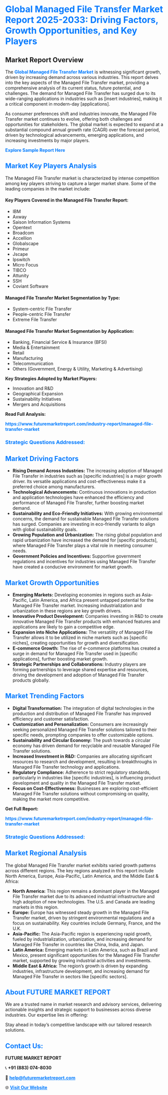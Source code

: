 <h1 style="color: #007BFF;">Global Managed File Transfer Market Report 2025-2033: Driving Factors, Growth Opportunities, and Key Players</h1>

<section id="overview">
<h2>Market Report Overview</h2>
<p>The <a href="https://www.futuremarketreport.com/industry-report/managed-file-transfer-market" style="color: #007BFF; text-decoration: none;"><strong>Global Managed File Transfer Market</strong></a> is witnessing significant growth, driven by increasing demand across various industries. This report delves into the key aspects of the Managed File Transfer market, providing a comprehensive analysis of its current status, future potential, and challenges. The demand for Managed File Transfer has surged due to its wide-ranging applications in industries such as [insert industries], making it a critical component in modern-day [applications].</p>
<p>As consumer preferences shift and industries innovate, the Managed File Transfer market continues to evolve, offering both challenges and opportunities for stakeholders. The global market is expected to expand at a substantial compound annual growth rate (CAGR) over the forecast period, driven by technological advancements, emerging applications, and increasing investments by major players.</p>
</section>

<section id="overview">
<p><a href="https://www.futuremarketreport.com/request-sample/reportId=26772" style="color: #007BFF; text-decoration: none;"><strong>Explore Sample Report Here</strong></a></p>
</section>

<section id="key-players">
<h2 style="color: #007BFF;">Market Key Players Analysis</h2>
<p>The Managed File Transfer market is characterized by intense competition among key players striving to capture a larger market share. Some of the leading companies in the market include:</p>
<h4>Key Players Covered in the Managed File Transfer Report:</h4>
<ul><li>IBM</li><li>Axway</li><li>Saison Information Systems</li><li>Opentext</li><li>Broadcom</li><li>Accellion</li><li>Globalscape</li><li>Primeur</li><li>Jscape</li><li>Ipswitch</li><li>Micro Focus</li><li>TIBCO</li><li>Attunity</li><li>SSH</li><li>Coviant Software</li></ul>
<h4>Managed File Transfer Market Segmentation by Type:</h4>
<ul><li>System-centric File Transfer</li><li>People-centric File Transfer</li><li>Extreme File Transfer</li></ul>

<h4>Managed File Transfer Market Segmentation by Application:</h4>
<ul><li>Banking, Financial Service &amp; Insurance (BFSI)</li><li>Media &amp; Entertainment</li><li>Retail</li><li>Manufacturing</li><li>Telecommunication</li><li>Others (Government, Energy &amp; Utility, Marketing &amp; Advertising)</li></ul>
<p><strong>Key Strategies Adopted by Market Players:</strong></p>
<ul>
<li>Innovation and R&D</li>
<li>Geographical Expansion</li>
<li>Sustainability Initiatives</li>
<li>Mergers and Acquisitions</li>
</ul>
</section>

<section>
<p><strong>Read Full Analysis: </strong></p><a href="https://www.futuremarketreport.com/industry-report/managed-file-transfer-market" style="color: #007BFF; text-decoration: none;"><strong>https://www.futuremarketreport.com/industry-report/managed-file-transfer-market</strong></a>
<h3 style="color: #007BFF;">Strategic Questions Addressed:</h3>
</section>

<section id="driving-factors">
<h2 style="color: #007BFF;">Market Driving Factors</h2>
<ul>
<li><strong>Rising Demand Across Industries:</strong> The increasing adoption of Managed File Transfer in industries such as [specific industries] is a major growth driver. Its versatile applications and cost-effectiveness make it a preferred choice among manufacturers.</li>
<li><strong>Technological Advancements:</strong> Continuous innovations in production and application technologies have enhanced the efficiency and performance of Managed File Transfer, further boosting market demand.</li>
<li><strong>Sustainability and Eco-Friendly Initiatives:</strong> With growing environmental concerns, the demand for sustainable Managed File Transfer solutions has surged. Companies are investing in eco-friendly variants to align with global sustainability goals.</li>
<li><strong>Growing Population and Urbanization:</strong> The rising global population and rapid urbanization have increased the demand for [specific products], where Managed File Transfer plays a vital role in meeting consumer needs.</li>
<li><strong>Government Policies and Incentives:</strong> Supportive government regulations and incentives for industries using Managed File Transfer have created a conducive environment for market growth.</li>
</ul>
</section>

<section id="growth-opportunities">
<h2 style="color: #007BFF;">Market Growth Opportunities</h2>
<ul>
<li><strong>Emerging Markets:</strong> Developing economies in regions such as Asia-Pacific, Latin America, and Africa present untapped potential for the Managed File Transfer market. Increasing industrialization and urbanization in these regions are key growth drivers.</li>
<li><strong>Innovative Product Development:</strong> Companies investing in R&D to create innovative Managed File Transfer products with enhanced features and applications are likely to gain a competitive edge.</li>
<li><strong>Expansion into Niche Applications:</strong> The versatility of Managed File Transfer allows it to be utilized in niche markets such as [specific niches], creating opportunities for growth and diversification.</li>
<li><strong>E-commerce Growth:</strong> The rise of e-commerce platforms has created a surge in demand for Managed File Transfer used in [specific applications], further boosting market growth.</li>
<li><strong>Strategic Partnerships and Collaborations:</strong> Industry players are forming partnerships to leverage shared expertise and resources, driving the development and adoption of Managed File Transfer products globally.</li>
</ul>
</section>

<section id="trending-factors">
<h2 style="color: #007BFF;">Market Trending Factors</h2>
<ul>
<li><strong>Digital Transformation:</strong> The integration of digital technologies in the production and distribution of Managed File Transfer has improved efficiency and customer satisfaction.</li>
<li><strong>Customization and Personalization:</strong> Consumers are increasingly seeking personalized Managed File Transfer solutions tailored to their specific needs, prompting companies to offer customizable options.</li>
<li><strong>Sustainability and Circular Economy:</strong> The push towards a circular economy has driven demand for recyclable and reusable Managed File Transfer solutions.</li>
<li><strong>Increased Investment in R&D:</strong> Companies are allocating significant resources to research and development, resulting in breakthroughs in Managed File Transfer technology and applications.</li>
<li><strong>Regulatory Compliance:</strong> Adherence to strict regulatory standards, particularly in industries like [specific industries], is influencing product development and quality in the Managed File Transfer market.</li>
<li><strong>Focus on Cost-Effectiveness:</strong> Businesses are exploring cost-efficient Managed File Transfer solutions without compromising on quality, making the market more competitive.</li>
</ul>
</section>

<section>
<p><strong>Get Full Report: </strong></p><a href="https://www.futuremarketreport.com/industry-report/managed-file-transfer-market" style="color: #007BFF; text-decoration: none;"><strong>https://www.futuremarketreport.com/industry-report/managed-file-transfer-market</strong></a>
<h3 style="color: #007BFF;">Strategic Questions Addressed:</h3>
</section>


<section id="regional-analysis">
<h2 style="color: #007BFF;">Market Regional Analysis</h2>
<p>The global Managed File Transfer market exhibits varied growth patterns across different regions. The key regions analyzed in this report include North America, Europe, Asia-Pacific, Latin America, and the Middle East & Africa:</p>
<ul>
<li><strong>North America:</strong> This region remains a dominant player in the Managed File Transfer market due to its advanced industrial infrastructure and high adoption of new technologies. The U.S. and Canada are leading markets in this region.</li>
<li><strong>Europe:</strong> Europe has witnessed steady growth in the Managed File Transfer market, driven by stringent environmental regulations and a focus on sustainability. Key countries include Germany, France, and the U.K.</li>
<li><strong>Asia-Pacific:</strong> The Asia-Pacific region is experiencing rapid growth, fueled by industrialization, urbanization, and increasing demand for Managed File Transfer in countries like China, India, and Japan.</li>
<li><strong>Latin America:</strong> Emerging markets in Latin America, such as Brazil and Mexico, present significant opportunities for the Managed File Transfer market, supported by growing industrial activities and investments.</li>
<li><strong>Middle East & Africa:</strong> The region’s growth is driven by expanding industries, infrastructure development, and increasing demand for Managed File Transfer in sectors like [specific sectors].</li>
</ul>
</section>

<footer>
<h2 style="color: #007BFF;">About FUTURE MARKET REPORT</h2>
<p>We are a trusted name in market research and advisory services, delivering actionable insights and strategic support to businesses across diverse industries. Our expertise lies in offering:</p>

<p>Stay ahead in today’s competitive landscape with our tailored research solutions.</p>

<h2 style="color: #007BFF;">Contact Us:</h2>
<p><strong>FUTURE MARKET REPORT</strong></p>
<p>📞 <strong>+91 (883) 074-8030</strong></p>
<p>📧 <strong><a href="mailto:help@futuremarketreport.com" style="color: #007BFF;">help@futuremarketreport.com</a></strong></p>
<p>🌐 <strong><a href="https://www.futuremarketreport.com/" style="color: #007BFF;">Visit Our Website</a></strong></p>
</footer>